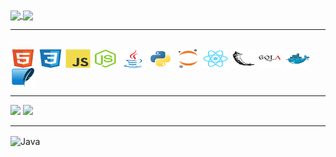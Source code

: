 <div style="display: inline_block">
  <a href="https://github.com/gaelsreis/">
    <img height=180em align="center" src="https://github-readme-stats.vercel.app/api?username=gaelsreis&show_icons=true&rank_icon=github&hide_border=true&hide_title=true" />
  </a>

  <a href="https://github.com/gaelsreis/">
    <img height=180em align="center" src="https://github-readme-stats.vercel.app/api/top-langs?username=gaelsreis&layout=compact&langs_count=8&hide_border=true&hide_title=true" />
  </a>
</div>

---

<div style="display: inline_block"><br>
  <img align="center" alt="HTML" height="30" width="40" src="https://raw.githubusercontent.com/devicons/devicon/master/icons/html5/html5-original.svg" />
  <img align="center" alt="CSS" height="30" width="40" src="https://raw.githubusercontent.com/devicons/devicon/master/icons/css3/css3-original.svg" />
  <img align="center" alt="JS" height="30" width="40" src="https://raw.githubusercontent.com/devicons/devicon/master/icons/javascript/javascript-original.svg" />
  <img align="center" alt="Node.js" height="30" width="40" src="https://raw.githubusercontent.com/devicons/devicon/master/icons/nodejs/nodejs-original.svg" />
  <img align="center" alt="Java" height="30" width="40" src="https://raw.githubusercontent.com/devicons/devicon/master/icons/java/java-original.svg" />
  <img align="center" alt="Python" height="30" width="40" src="https://raw.githubusercontent.com/devicons/devicon/master/icons/python/python-original.svg" />
  <img align="center" alt="Jupyter" height="30" width="40" src="https://raw.githubusercontent.com/devicons/devicon/master/icons/jupyter/jupyter-original.svg" />
  <img align="center" alt="React" height="30" width="40" src="https://raw.githubusercontent.com/devicons/devicon/master/icons/react/react-original.svg" />
  <img align="center" alt="Flask" height="30" width="40" src="https://raw.githubusercontent.com/devicons/devicon/master/icons/flask/flask-original.svg" />
  <img align="center" alt="Sqlalchemy" height="30" width="40" src="https://raw.githubusercontent.com/devicons/devicon/master/icons/sqlalchemy/sqlalchemy-original.svg" />
  <img align="center" alt="Docker" height="30" width="40" src="https://raw.githubusercontent.com/devicons/devicon/master/icons/docker/docker-original.svg" />
  <img align="center" alt="sqlite" height="30" width="40" src="https://raw.githubusercontent.com/devicons/devicon/master/icons/sqlite/sqlite-original.svg" />
</div>

---

<div style="display: inline_block">
  <a href="https://t.me/Gaelsreis" target="_blank"><img src="https://img.shields.io/badge/Telegram-2CA5E0?style=for-the-badge&logo=telegram&logoColor=white"></a>
  <a href="https://www.youtube.com/@gaelsreis/featured" target="_blank"><img src="https://img.shields.io/badge/YouTube-FF0000?style=for-the-badge&logo=youtube&logoColor=white"></a>
</div>

---

<div style="display: inline_block">
  <img align="center" alt="Java" src="https://komarev.com/ghpvc/?username=gaelsreis&label=Visitas&style=flat&color=blue" />
</div>
